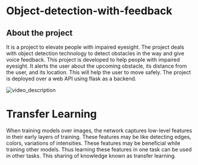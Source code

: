 # Object-detection-with-feedback

## About the project
It is a project to elevate people with impaired eyesight. 
The project deals with object detection technology to detect obstacles in the way and give voice feedback. This project is developed to help people with impaired eyesight. It alerts the user about the upcoming obstacle, its distance from the user, and its location. This will help the user to move safely.
The project is deployed over a web API using flask as a backend.

![video_description](/gif1.gif)

# Transfer Learning

When training models over images, the network captures low-level features in their early layers of training. These features may be like detecting edges, colors, variations of intensities. These features may be beneficial while training other models. Thus learning these features in one task can be used in other tasks. This sharing of knowledge known as transfer learning.

